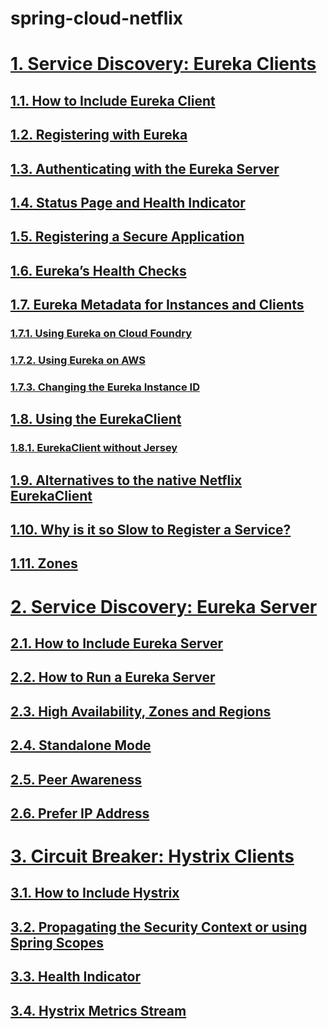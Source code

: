 # spring-cloud-netflix

# [1. Service Discovery: Eureka Clients](./ch1/index.md#1) 
## [1.1. How to Include Eureka Client](./ch1/index.md#1.1) 
## [1.2. Registering with Eureka](./ch1/index.md#1.2) 
## [1.3. Authenticating with the Eureka Server](./ch1/index.md#1.3) 
## [1.4. Status Page and Health Indicator](./ch1/index.md#1.4) 
## [1.5. Registering a Secure Application](./ch1/index.md#1.5) 
## [1.6. Eureka’s Health Checks](./ch1/index.md#1.6) 
## [1.7. Eureka Metadata for Instances and Clients](./ch1/index.md#1.7) 
### [1.7.1. Using Eureka on Cloud Foundry](./ch1/index.md#1.7.1) 
### [1.7.2. Using Eureka on AWS](./ch1/index.md#1.7.2) 
### [1.7.3. Changing the Eureka Instance ID](./ch1/index.md#1.7.3) 
## [1.8. Using the EurekaClient](./ch1/index.md#1.8) 
### [1.8.1. EurekaClient without Jersey](./ch1/index.md#1.8.1) 
## [1.9. Alternatives to the native Netflix EurekaClient](./ch1/index.md#1.9) 
## [1.10. Why is it so Slow to Register a Service?](./ch1/index.md#1.10) 
## [1.11. Zones](./ch1/index.md#1.11) 

# [2. Service Discovery: Eureka Server](./ch2/index.md#2) 
## [2.1. How to Include Eureka Server](./ch2/index.md#2.1) 
## [2.2. How to Run a Eureka Server](./ch2/index.md#2.2) 
## [2.3. High Availability, Zones and Regions](./ch2/index.md#2.3) 
## [2.4. Standalone Mode](./ch2/index.md#2.4) 
## [2.5. Peer Awareness](./ch2/index.md#2.5) 
## [2.6. Prefer IP Address](./ch2/index.md#2.6) 

# [3. Circuit Breaker: Hystrix Clients](./ch3/index.md#3) 
## [3.1. How to Include Hystrix](./ch3/index.md#3.1) 
## [3.2. Propagating the Security Context or using Spring Scopes](./ch3/index.md#3.2) 
## [3.3. Health Indicator](./ch3/index.md#3.3) 
## [3.4. Hystrix Metrics Stream](./ch3/index.md#3.4) 